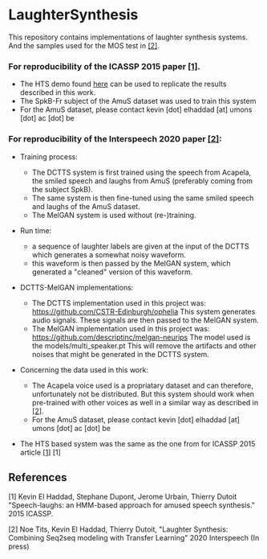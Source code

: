 # LaughterSynthesis

This repository contains implementations of laughter synthesis systems. And the samples used for the MOS test in [[2]](#2).

### For reproducibility of the ICASSP 2015 paper [[1]](#1).

* The HTS demo found [here](http://hts.sp.nitech.ac.jp/hts-users/spool/2012/msg00113.html) can be used to replicate the results described in this work.
* The SpkB-Fr subject of the AmuS dataset was used to train this system
* For the AmuS dataset, please contact kevin [dot] elhaddad [at] umons [dot] ac [dot] be

### For reproducibility of the Interspeech 2020 paper [[2]](#2):

* Training process:
    * The DCTTS system is first trained using the speech from Acapela, the smiled speech and laughs from AmuS (preferably coming from the subject SpkB).
    * The same system is then fine-tuned using the same smiled speech and laughs of the AmuS dataset.
    * The MelGAN system is used without (re-)training.
    
* Run time:
    * a sequence of laughter labels are given at the input of the DCTTS which generates a somewhat noisy waveform.
    * this waveform is then passed by the MelGAN system, which generated a "cleaned" version of this waveform.

* DCTTS-MelGAN implementations:
    * The DCTTS implementation used in this project was: https://github.com/CSTR-Edinburgh/ophelia
    This system generates audio signals. These signals are then passed to the MelGAN system.
    * The MelGAN implementation used in this project was: https://github.com/descriptinc/melgan-neurips
    The model used is the models/multi_speaker.pt
    This will remove the artifacts and other noises that might be generated in the DCTTS system.

* Concerning the data used in this work:
    * The Acapela voice used is a propriatary dataset and can therefore, unfortunately not be distributed. But this system should work when pre-trained with other voices as well in a similar way as described in [[2]](#2).
    * For the AmuS dataset, please contact kevin [dot] elhaddad [at] umons [dot] ac [dot] be

* The HTS based system was the same as the one from for ICASSP 2015 article [[1]](#1) [1]

## References
<a id="1">[1]</a> 
Kevin El Haddad, Stephane Dupont, Jerome Urbain, Thierry Dutoit "Speech-laughs: an HMM-based approach for amused speech synthesis." 2015 ICASSP.

<a id="2">[2]</a> 
Noe Tits, Kevin El Haddad, Thierry Dutoit, "Laughter Synthesis: Combining Seq2seq modeling with Transfer Learning" 2020 Interspeech (In press)
